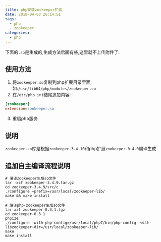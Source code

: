 ```yaml
---
title: php安装zookeeper扩展
date: 2018-04-03 20:14:51
tags:
  - php
  - zookeeper
categories:
  - php
---
```


下面的`.so`是生成的,生成方法后面有些,这里就不上传附件了.

## 使用方法

1. 将`zookeeper.so`复制到php扩展目录里面,如:`/usr/lib64/php/modules/zookeeper.so`
2. 在`/etc/php.ini`结尾追加内容:
```ini
[zookeeper]
extension=zookeeper.so
```
3. 重启php服务

<!-- more -->

## 说明

`zookeeper.so`库是根据`zookeeper-3.4.10`和php扩展`zookeeper-0.4.0`编译生成

## 追加自主编译流程说明

```shell
# 编译zookeeper生成so文件
tar -xzf zookeeper-3.4.9.tar.gz
cd zookeeper-3.4.9/src/c
./configure –prefix=/usr/local/zookeeper-lib/
make && make install

# 编译php-zookeeper生成so文件
tar xzf zookeeper-0.3.1.tgz
cd zookeeper-0.3.1
phpize
./configure -with-php-config=/usr/local/php7/bin/php-config -with-libzookeeper-dir=/usr/local/zookeeper-lib/
make 
make install
```
